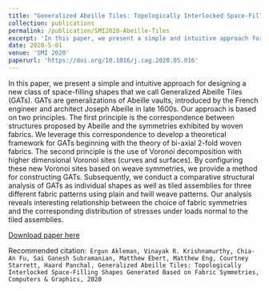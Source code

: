 ```yaml
---
title: "Generalized Abeille Tiles: Topologically Interlocked Space-Filling Shapes Generated Based on Fabric Symmetries"
collection: publications
permalink: /publication/SMI2020-Abeille-Tiles
excerpt: 'In this paper, we present a simple and intuitive approach for designing a new class of space-filling shapes that we call Generalized Abeille Tiles (GATs).'
date: 2020-5-01
venue: 'SMI 2020'
paperurl: 'https://doi.org/10.1016/j.cag.2020.05.016'
---
```


In this paper, we present a simple and intuitive approach for designing a new class of space-filling shapes that we call Generalized Abeille Tiles (GATs). GATs are generalizations of Abeille vaults, introduced by the French engineer and architect Joseph Abeille in late 1600s. Our approach is based on two principles. The first principle is the correspondence between structures proposed by Abeille and the symmetries exhibited by woven fabrics. We leverage this correspondence to develop a theoretical framework for GATs beginning with the theory of bi-axial 2-fold woven fabrics. The second principle is the use of Voronoi decomposition with higher dimensional Voronoi sites (curves and surfaces). By configuring these new Voronoi sites based on weave symmetries, we provide a method for constructing GATs. Subsequently, we conduct a comparative structural analysis of GATs as individual shapes as well as tiled assemblies for three different fabric patterns using plain and twill weave patterns. Our analysis reveals interesting relationship between the choice of fabric symmetries and the corresponding distribution of stresses under loads normal to the tiled assemblies.

[Download paper here](https://doi.org/10.1016/j.cag.2020.05.016)

Recommended citation:``` Ergun Akleman, Vinayak R. Krishnamurthy, Chia-An Fu, Sai Ganesh Subramanian, Matthew Ebert, Matthew Eng, Courtney Starrett, Haard Panchal,
Generalized Abeille Tiles: Topologically Interlocked Space-Filling Shapes Generated Based on Fabric Symmetries,
Computers & Graphics,
2020```
